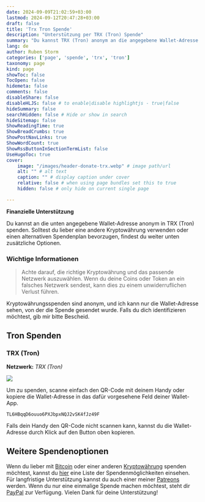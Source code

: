 ```yaml
---
date: 2024-09-09T21:02:59+03:00
lastmod: 2024-09-12T20:47:28+03:00
draft: false
title: 'Trx Tron Spende'
description: "Unterstützung per TRX (Tron) Spende"
summary: "Du kannst TRX (Tron) anonym an die angegebene Wallet-Adresse spenden. Achte darauf, die richtige Coin und das korrekte Netzwerk auszuwählen, um Verluste zu vermeiden. Wenn du dich identifizieren möchtest, gib mir bitte Bescheid. Für Spenden scanne den QR-Code oder kopiere die Wallet-Adresse."
lang: de
author: Ruben Storm
categories: ['page', 'spende', 'trx', 'tron']
taxonomy: page
kind: page
showToc: false
TocOpen: false
hidemeta: false
comments: false
disableShare: false
disableHLJS: false # to enable|disable highlightjs - true|false
hideSummary: false
searchHidden: false # Hide or show in search
hideSitemap: false
ShowReadingTime: true
ShowBreadCrumbs: true
ShowPostNavLinks: true
ShowWordCount: true
ShowRssButtonInSectionTermList: false
UseHugoToc: true
cover:
    image: "/images/header-donate-trx.webp" # image path/url
    alt: "" # alt text
    caption: "" # display caption under cover
    relative: false # when using page bundles set this to true
    hidden: false # only hide on current single page

---
```


**Finanzielle Unterstützung** 

Du kannst an die unten angegebene Wallet-Adresse anonym in TRX (Tron) spenden. Solltest du lieber eine andere Kryptowährung verwenden oder einen alternativen Spendenplan bevorzugen, findest du weiter unten zusätzliche Optionen.

### Wichtige Informationen
> Achte darauf, die richtige Kryptowährung und das passende Netzwerk auszuwählen. Wenn du deine Coins oder Token an ein falsches Netzwerk sendest, kann dies zu einem unwiderruflichen Verlust führen.

Kryptowährungsspenden sind anonym, und ich kann nur die Wallet-Adresse sehen, von der die Spende gesendet wurde. Falls du dich identifizieren möchtest, gib mir bitte Bescheid.

## Tron Spenden  
### TRX (Tron)  
**Netzwerk:** *TRX (Tron)*

![][defQRimage]

Um zu spenden, scanne einfach den QR-Code mit deinem Handy oder kopiere die Wallet-Adresse in das dafür vorgesehene Feld deiner Wallet-App.

```
TL6HBqqD6ouuo6PXJbpxNQJ2vSK4fJz49F
```

Falls dein Handy den QR-Code nicht scannen kann, kannst du die Wallet-Adresse durch Klick auf den Button oben kopieren.

## Weitere Spendenoptionen

Wenn du lieber mit [Bitcoin][defDonateBitcoinLink] oder einer anderen [Kryptowährung][defDonationLink] spenden möchtest, kannst du [hier][defDonationLink] eine Liste der Spendenmöglichkeiten einsehen. Für langfristige Unterstützung kannst du auch einer meiner [Patreons][defPatreonLink] werden. Wenn du nur eine einmalige Spende machen möchtest, steht dir [PayPal][defPaypalLink] zur Verfügung. Vielen Dank für deine Unterstützung!


[defPatreonLink]: /de/pages/patreon/
[defDonationLink]: /de/donation/
[defDonateBitcoinLink]: /de/donation/bitcoin-donation/
[defPaypalLink]: /de/donation/paypal-donation/
[defQRimage]: /images/donation/donate-qr-trx.webp